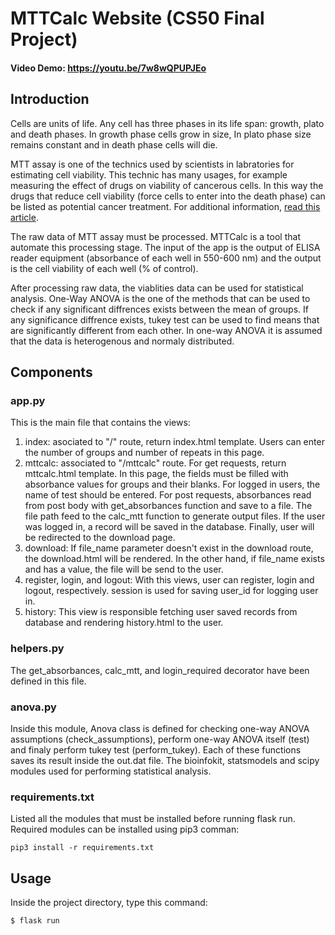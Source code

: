 # MTTCalc Website (CS50 Final Project)
#### Video Demo: https://youtu.be/7w8wQPUPJEo

## Introduction

Cells are units of life. Any cell has three phases in its life span: growth, plato and death phases.
In growth phase cells grow in size, In plato phase size remains constant and in death phase cells will die.

MTT assay is one of the technics used by scientists in labratories for estimating cell viability. This technic has many usages, for example measuring the effect of drugs on viability of cancerous cells. In this way the drugs that reduce cell viability (force cells to enter into the death phase) can be listed as potential cancer treatment. For additional information, [read this article](https://www.sigmaaldrich.com/US/en/technical-documents/protocol/cell-culture-and-cell-culture-analysis/cell-counting-and-health-analysis/cell-proliferation-kit-i-mtt).

The raw data of MTT assay must be processed. MTTCalc is a tool that automate this processing stage. The input of the app is the output of ELISA reader equipment (absorbance of each well in 550-600 nm) and the output is the cell viability of each well (% of control).

After processing raw data, the viablities data can be used for statistical analysis. One-Way ANOVA is the one of the methods that can be used to check if any significant diffrences exists between the mean of groups. If any significance diffrence exists, tukey test can be used  to find means that are significantly different from each other. In one-way ANOVA it is assumed that the data is heterogenous and normaly distributed.

## Components

### app.py
This is the main file that contains the views:
1. index: asociated to "/" route, return index.html template. Users can enter the number of groups and number of repeats in this page.
2. mttcalc: associated to "/mttcalc" route. For get requests, return mttcalc.html template. In this page, the fields must be filled with absorbance values for groups and their blanks. For logged in users, the name of test should be entered. For post requests, absorbances read from post body with get_absorbances function and save to a file. The file path feed to the calc_mtt function to generate output files. If the user was logged in, a record will be saved in the database. Finally, user will be redirected to the download page.
3. download: If file_name parameter doesn't exist in the download route, the download.html will be rendered. In the other hand, if file_name exists and has a value, the file will be send to the user.
4. register, login, and logout: With this views, user can register, login and logout, respectively. session is used for saving user_id for logging user in.
5. history: This view is responsible fetching user saved records from database and rendering history.html to the user.
### helpers.py
The get_absorbances, calc_mtt, and login_required decorator have been defined in this file.
### anova.py
Inside this module, Anova class is defined for checking one-way ANOVA assumptions (check_assumptions), perform one-way ANOVA itself (test) and finaly perform tukey test (perform_tukey). Each of these functions saves its result inside the out.dat file. The bioinfokit, statsmodels and scipy modules used for performing statistical analysis.
### requirements.txt
Listed all the modules that must be installed before running flask run.
Required modules can be installed using pip3 comman:

`pip3 install -r requirements.txt`

## Usage
Inside the project directory, type this command:
```
$ flask run
```
